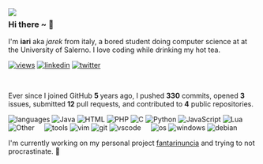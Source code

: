 <img align="left" src="https://github.com/orhun/orhun/assets/48630736/c1c23914-7112-4d22-ba7e-a0662a4706bd">

### Hi there ~ 👋

I'm **iari** aka _jarek_ from italy, a bored student doing computer science at at the University of Salerno.
I love coding while drinking my hot tea.

[![views](https://komarev.com/ghpvc/?username=wassupiari&style=flat&color=313131&label=views&abbreviated=tru)](github.com/wassupiari) [![linkedin](https://img.shields.io/badge/linkedin-313131?style=flat&logo=linkedin&labelColor=grey)](https://www.linkedin.com/in/iarinormanno/)
[![twitter](https://img.shields.io/badge/twitter-313131?style=flat&logo=x&labelColor=grey)](https://twitter.com/wtfiari)

<br>

Ever since I joined GitHub  <strong>5 </strong> years ago, I pushed <strong>330</strong> commits, opened <strong>3</strong> issues, submitted <strong>12</strong> pull requests, and contributed to <strong>4</strong> public repositories.



![languages](https://img.shields.io/static/v1?label=&message=languages:&color=111&style=flat-square)
![Java](https://img.shields.io/static/v1?logo=&label=&message=Java&color=313131&logoColor=AAA&style=flat)
![HTML](https://img.shields.io/static/v1?logo=&label=&message=HTML&color=313131&logoColor=AAA&style=flat)
![PHP](https://img.shields.io/static/v1?logo=&label=&message=PHP&color=313131&logoColor=AAA&style=flat)
![C](https://img.shields.io/static/v1?logo=&label=&message=C&color=313131&logoColor=AAA&style=flat)
![Python](https://img.shields.io/static/v1?logo=&label=&message=Python&color=313131&logoColor=AAA&style=flat)
![JavaScript](https://img.shields.io/static/v1?logo=&label=&message=JavaScript&color=313131&logoColor=AAA&style=flat)
![Lua](https://img.shields.io/static/v1?logo=&label=&message=Lua&color=313131&logoColor=AAA&style=flat)
![Other](https://img.shields.io/static/v1?logo=&label=&message=Other&color=313131&logoColor=AAA&style=flat)
&nbsp;&nbsp;&nbsp;
![tools](https://img.shields.io/static/v1?label=&message=tools:&color=111&style=flat-square)
![vim](https://img.shields.io/static/v1?logo=vim&label=&message=vim&color=313131&logoColor=AAA&style=flat)
![git](https://img.shields.io/static/v1?logo=git&label=&message=git&color=313131&logoColor=AAA&style=flat)
![vscode](https://img.shields.io/static/v1?logo=visualstudiocode&label=&message=vscode&color=313131&logoColor=AAA&style=flat)
&nbsp;&nbsp;&nbsp;
![os](https://img.shields.io/static/v1?label=&message=OS:&color=111&style=flat-square)
![windows](https://img.shields.io/static/v1?logo=windows&label=&message=windows&color=313131&logoColor=AAA&style=flat)
![debian](https://img.shields.io/static/v1?logo=debian&label=&message=debian&color=313131&logoColor=AAA&style=flat)


I'm currently working on my personal project [fantarinuncia](https://fantarinuncia.live/) and trying to not procrastinate. 🩶
























